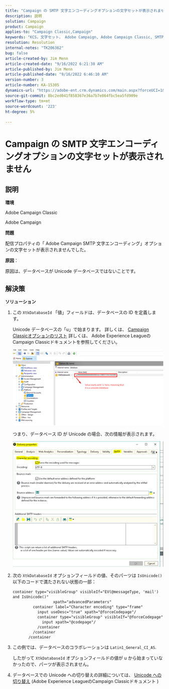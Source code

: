 ```yaml
---
title: "Campaign の SMTP 文字エンコーディングオプションの文字セットが表示されません"
description: 説明
solution: Campaign
product: Campaign
applies-to: "Campaign Classic,Campaign"
keywords: "KCS，文字セット， Adobe Campaign, Adobe Campaign Classic, SMTP 文字エンコーディングオプションが表示されない， XtkDatabaseId 変数"
resolution: Resolution
internal-notes: "TK206362"
bug: false
article-created-by: Jim Menn
article-created-date: "9/16/2022 6:21:38 AM"
article-published-by: Jim Menn
article-published-date: "9/16/2022 6:46:10 AM"
version-number: 3
article-number: KA-15305
dynamics-url: "https://adobe-ent.crm.dynamics.com/main.aspx?forceUCI=1&pagetype=entityrecord&etn=knowledgearticle&id=3c647acd-8735-ed11-9db1-0022480866ad"
source-git-commit: 8bc2ed041f858367e36a7b7e864fbc5ea5fd909e
workflow-type: tm+mt
source-wordcount: '223'
ht-degree: 5%

---
```


# Campaign の SMTP 文字エンコーディングオプションの文字セットが表示されません

## 説明

<b>環境</b>

Adobe Campaign Classic

Adobe Campaign

<b>問題</b>

配信プロパティの「 Adobe Campaign SMTP 文字エンコーディング」オプションの文字セットが表示されませんでした。

<b>原因</b>：

原因は、データベースが Unicode データベースではないことです。

## 解決策

<b>ソリューション</b>

1. この `XtkDatabaseId` 「値」フィールドは、データベースの ID を定義します。

   Unicode データベースの「u」で始まります。 詳しくは、 [Campaign Classicオプションのリスト](https://docs.adobe.com/content/help/en/campaign-classic/using/installing-campaign-classic/appendices/configuring-campaign-options.html) 詳しくは、 Adobe Experience LeagueのCampaign Classicドキュメントを参照してください。

   ![](assets/c05936a7-51d0-ec11-a7b5-00224809c556.png)

   つまり、データベース ID が Unicode の場合、次の情報が表示されます。

   ![](assets/___c05936a7-51d0-ec11-a7b5-00224809c556___.png)

1. 次の `XtkDatabaseId` オプションフィールドの値、そのパーツは `IsUnicode()` 以下のコードで満たされない状態の一部：

   ```
   container type="visibleGroup" visibleIf="EV(@messageType, 'mail') and IsUnicode()"
                     xpath="advancedParameters"
            container label="Character encoding" type="frame"
              input useDesc="true" xpath="@forceCodepage"/
              container type="visibleGroup" visibleIf="@forceCodepage"
                input xpath="@codepage"/
              /container
            /container
          /container
   ```

1. この例では、データベースのコラボレーションは `Latin1_General_CI_AS`.

   したがって `XtkDatabaseId` オプションフィールドの値が u から始まっていなかったので、パーツが表示されません。

1. データベースでの Unicode への切り替えの詳細については、 [Unicode への切り替え](https://docs.adobe.com/content/help/en/campaign-classic/using/monitoring-campaign-classic/updating-adobe-campaign/switching-to-unicode.html) (Adobe Experience LeagueのCampaign Classicドキュメント )
